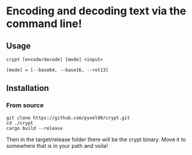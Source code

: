 # Encoding and decoding text via the command line!

## Usage
```
crypt [encode/decode] [mode] <input>

[mode] = [--base64, --base16, --rot13]
```


## Installation
### From source
```
git clone https://github.com/pyxel00/crypt.git
cd ./crypt
cargo build --release
```
Then in the target/release folder there will be the crypt binary.
Move it to somewhere that is in your path and voila!

